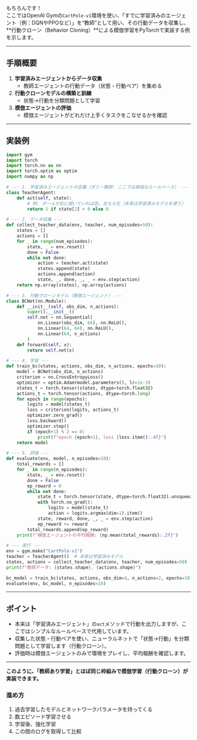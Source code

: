もちろんです！  
ここではOpenAI Gymの`CartPole-v1`環境を使い、「すでに学習済みのエージェント（例：DQNやPPOなど）」を“教師”として用い、その行動データを収集し、**行動クローン（Behavior Cloning）**による模倣学習をPyTorchで実装する例を示します。

---

## 手順概要

1. **学習済みエージェントからデータ収集**  
   - 教師エージェントの行動データ（状態・行動ペア）を集める
2. **行動クローンモデルの構築と訓練**  
   - 状態→行動を分類問題として学習
3. **模倣エージェントの評価**  
   - 模倣エージェントがどれだけ上手くタスクをこなせるかを確認

---

## 実装例

```python
import gym
import torch
import torch.nn as nn
import torch.optim as optim
import numpy as np

# --- 1. 学習済みエージェントの定義（ダミー教師: ここでは単純なルールベース） ---
class TeacherAgent:
    def act(self, state):
        # 例: ポールが右に傾いていれば右、左なら左（本来は学習済みモデルを使う）
        return 1 if state[2] > 0 else 0

# --- 2. データ収集 ---
def collect_teacher_data(env, teacher, num_episodes=50):
    states = []
    actions = []
    for _ in range(num_episodes):
        state, _ = env.reset()
        done = False
        while not done:
            action = teacher.act(state)
            states.append(state)
            actions.append(action)
            state, _, done, _, _ = env.step(action)
    return np.array(states), np.array(actions)

# --- 3. 行動クローンモデル（模倣エージェント） ---
class BCNet(nn.Module):
    def __init__(self, obs_dim, n_actions):
        super().__init__()
        self.net = nn.Sequential(
            nn.Linear(obs_dim, 64), nn.ReLU(),
            nn.Linear(64, 64), nn.ReLU(),
            nn.Linear(64, n_actions)
        )
    def forward(self, x):
        return self.net(x)

# --- 4. 学習 ---
def train_bc(states, actions, obs_dim, n_actions, epochs=10):
    model = BCNet(obs_dim, n_actions)
    criterion = nn.CrossEntropyLoss()
    optimizer = optim.Adam(model.parameters(), lr=1e-3)
    states_t = torch.tensor(states, dtype=torch.float32)
    actions_t = torch.tensor(actions, dtype=torch.long)
    for epoch in range(epochs):
        logits = model(states_t)
        loss = criterion(logits, actions_t)
        optimizer.zero_grad()
        loss.backward()
        optimizer.step()
        if (epoch+1) % 2 == 0:
            print(f"epoch {epoch+1}, loss {loss.item():.4f}")
    return model

# --- 5. 評価 ---
def evaluate(env, model, n_episodes=10):
    total_rewards = []
    for _ in range(n_episodes):
        state, _ = env.reset()
        done = False
        ep_reward = 0
        while not done:
            state_t = torch.tensor(state, dtype=torch.float32).unsqueeze(0)
            with torch.no_grad():
                logits = model(state_t)
                action = logits.argmax(dim=1).item()
            state, reward, done, _, _ = env.step(action)
            ep_reward += reward
        total_rewards.append(ep_reward)
    print(f"模倣エージェントの平均報酬: {np.mean(total_rewards):.2f}")

# --- 実行 ---
env = gym.make("CartPole-v1")
teacher = TeacherAgent()  # 本来は学習済みモデル
states, actions = collect_teacher_data(env, teacher, num_episodes=50)
print(f"教師データ: {states.shape}, {actions.shape}")

bc_model = train_bc(states, actions, obs_dim=4, n_actions=2, epochs=10)
evaluate(env, bc_model, n_episodes=10)
```

---

## ポイント

- 本来は「学習済みエージェント」の`act`メソッドで行動を出力しますが、ここではシンプルなルールベースで代用しています。
- 収集した状態・行動ペアを使い、ニューラルネットで「状態→行動」を分類問題として学習します（行動クローン）。
- 評価時は模倣エージェントのみで環境をプレイし、平均報酬を確認します。

---

**このように、「教師あり学習」とほぼ同じ枠組みで模倣学習（行動クローン）が実装できます。**

### 進め方
1. 過去学習したモデルとネットワークパラメータを持ってくる
2. 数エピソード学習させる
3. 学習後、強化学習
4. この間のログを取得して比較


